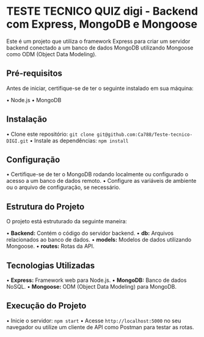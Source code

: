# TESTE TECNICO QUIZ digi - Backend com Express, MongoDB e Mongoose

Este é um projeto que utiliza o framework Express para criar um servidor backend conectado a um banco de dados MongoDB utilizando Mongoose como ODM (Object Data Modeling).

## Pré-requisitos

Antes de iniciar, certifique-se de ter o seguinte instalado em sua máquina:

• Node.js
• MongoDB

## Instalação

• Clone este repositório: `git clone git@github.com:Ca788/Teste-tecnico-DIGI.git`
• Instale as dependências: `npm install`

## Configuração

• Certifique-se de ter o MongoDB rodando localmente ou configurado o acesso a um banco de dados remoto.
• Configure as variáveis de ambiente ou o arquivo de configuração, se necessário.

## Estrutura do Projeto

O projeto está estruturado da seguinte maneira:

  • **Backend:** Contém o código do servidor backend.
  • **db:** Arquivos relacionados ao banco de dados.
  • **models:** Modelos de dados utilizando Mongoose.
  • **routes:** Rotas da API.

## Tecnologias Utilizadas

• **Express:** Framework web para Node.js.
• **MongoDB:** Banco de dados NoSQL.
• **Mongoose:** ODM (Object Data Modeling) para MongoDB.

## Execução do Projeto

• Inicie o servidor: `npm start`
• Acesse `http://localhost:5000` no seu navegador ou utilize um cliente de API como Postman para testar as rotas.






